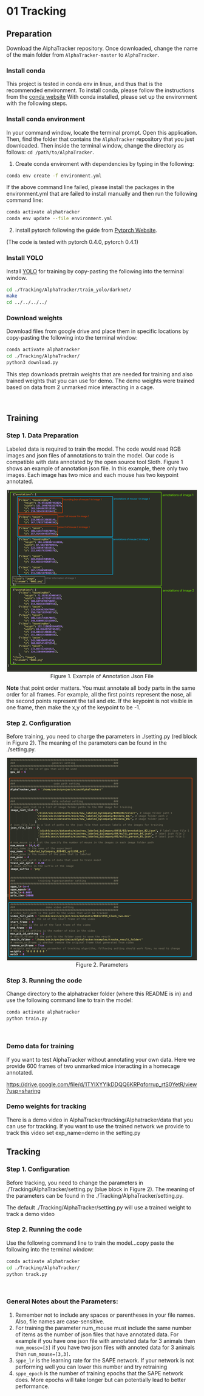 # 01 Tracking

## Preparation

Download the AlphaTracker repository. Once downloaded, change the name of the main folder from `AlphaTracker-master` to `AlphaTracker`. 

### Install conda

This project is tested in conda env in linux, and thus that is the recommended environment. To install conda, please follow the instructions from the [conda website](https://docs.conda.io/projects/conda/en/latest/user-guide/install/index.html) With conda installed, please set up the environment with the following steps.

### Install conda environment

In your command window, locate the terminal prompt. Open this application. Then, find the folder that contains the `AlphaTracker` repository that you just downloaded. Then inside the terminal window, change the directory as follows: `cd /path/to/AlphaTracker`. 

1. Create conda enviroment with dependencies by typing in the following:

```bash
conda env create -f environment.yml
```

If the above command line failed, please install the packages in the environment.yml that are failed to install manually and then run the following command line:

```bash
conda activate alphatracker
conda env update --file environment.yml
```
2. install pytorch following the guide from [Pytorch Website](https://pytorch.org/get-started/previous-versions/).

(The code is tested with pytorch 0.4.0, pytorch 0.4.1)


### Install YOLO

Install [YOLO](https://pjreddie.com/darknet/yolo/) for training by copy-pasting the following into the terminal window.
```bash
cd ./Tracking/AlphaTracker/train_yolo/darknet/
make
cd ../../../../
```

### Download weights 

Download files from google drive and place them in specific locations by copy-pasting the following into the terminal window:
```bash
conda activate alphatracker
cd ./Tracking/AlphaTracker/
python3 download.py
```

This step downloads pretrain weights that are needed for training and also trained weights that you can use for demo. The demo weights were trained based on data from 2 unmarked mice interacting in a cage. 

<br>

## Training

### Step 1. Data Preparation

Labeled data is required to train the model. The code would read RGB images and json files of
annotations to train the model. Our code is compatible with data annotated by the open source tool Sloth.
Figure 1 shows an example of annotation json file. In this example, there only two images. Each image
has two mice and each mouse has two keypoint annotated.
<div align="center">
    <img src="media/jsonFormatForTraining.png", width="500" alt><br>
    Figure 1. Example of Annotation Json File
</div>

**Note** that point order matters. You must annotate all body parts in the same order for all frames. For
example, all the first points represent the nose, all the second points represent the tail and etc.
If the keypoint is not visible in one frame, then make the x,y of the keypoint to be -1.

### Step 2. Configuration

Before training, you need to charge the parameters in ./setting.py (red block in Figure 2). The meaning of the parameters can be found in the ./setting.py.
<div align="center">
    <img src="media/parameterForTracking.png", width="500" alt><br>
    Figure 2. Parameters
</div>

### Step 3. Running the code

Change directory to the alphatracker folder (where this README is in) and use the following command line to train the model:
```bash
conda activate alphatracker
python train.py
```

<br>

### Demo data for training

If you want to test AlphaTracker without annotating your own data. Here we provide 600 frames of two unmarked mice interacting in a homecage annotated.

https://drive.google.com/file/d/1TYIXYYIkDDQQ6KRPqforrup_rtS0YetR/view?usp=sharing

### Demo weights for tracking 

There is a demo video in AlphaTracker/tracking/Alphatracker/data that you can use for tracking. If you want to use the trained network we provide to track this video set exp_name=demo in the setting.py

## Tracking

### Step 1. Configuration

Before tracking, you need to change the parameters in ./Tracking/AlphaTracker/setting.py (blue block in Figure 2). The meaning of
the parameters can be found in the ./Tracking/AlphaTracker/setting.py.

The default ./Tracking/AlphaTracker/setting.py will use a trained weight to track a demo video

### Step 2. Running the code

Use the following command line to train the model...copy paste the following into the terminal window:
```bash
conda activate alphatracker
cd ./Tracking/AlphaTracker/
python track.py
```



<br>

### General Notes about the Parameters:
1. Remember not to include any spaces or parentheses in your file names. Also, file names are case-sensitive. 
2. For training the parameter num_mouse must include the same number of items as the number of json files
that have annotated data. For example if you have one json file with annotated data for 3 animals then
```num_mouse=[3]``` if you have two json files with annoted data for 3 animals then ```num_mouse=[3,3]```.
3. ```sppe_lr``` is the learning rate for the SAPE network. If your network is not performing well you can lower this
number and try retraining
4. ```sppe_epoch``` is the number of training epochs that the SAPE network does. More epochs will take longer but
can potentially lead to better performance.

<br>


